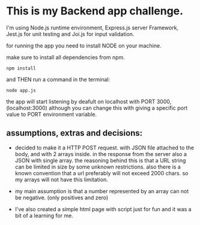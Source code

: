 # This is my Backend app challenge.

I'm using Node.js runtime environment, Express.js server Framework, Jest.js for unit testing and Joi.js for input validation.

for running the app you need to install NODE on your machine.

make sure to install all dependencies from npm.

    npm install
    
and THEN run a command in the terminal:    
    
    node app.js


the app will start listening by deafult on localhost with PORT 3000, (localhost:3000)
although you can change this with giving a specific port value to PORT environment variable.

## assumptions, extras and decisions:

- decided to make it a HTTP POST request. with JSON file attached to the body, and with 2 arrays inside.
    in the response from the server also a JSON with single array.
    the reasoning behind this is that a URL string can be limited in size by some unknown restrictions.
    also there is a known convention that a url preferably will not exceed 2000 chars. 
    so my arrays will not have this limitation.

- my main assumption is that a number represented by an array can not be negative. (only positives and zero) 

- I've also created a simple html page with script just for fun and it was a bit of a learning for me.
